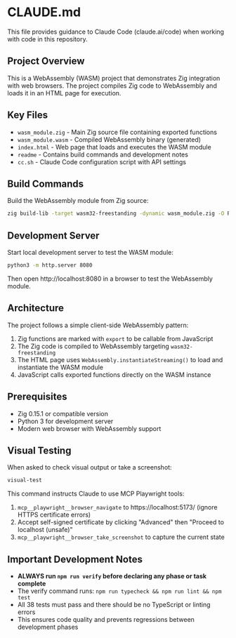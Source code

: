 # CLAUDE.md

This file provides guidance to Claude Code (claude.ai/code) when working with code in this repository.

## Project Overview

This is a WebAssembly (WASM) project that demonstrates Zig integration with web browsers. The project compiles Zig code to WebAssembly and loads it in an HTML page for execution.

## Key Files

- `wasm_module.zig` - Main Zig source file containing exported functions
- `wasm_module.wasm` - Compiled WebAssembly binary (generated)
- `index.html` - Web page that loads and executes the WASM module
- `readme` - Contains build commands and development notes
- `cc.sh` - Claude Code configuration script with API settings

## Build Commands

Build the WebAssembly module from Zig source:
```bash
zig build-lib -target wasm32-freestanding -dynamic wasm_module.zig -O ReleaseSmall
```

## Development Server

Start local development server to test the WASM module:
```bash
python3 -m http.server 8080
```

Then open http://localhost:8080 in a browser to test the WebAssembly module.

## Architecture

The project follows a simple client-side WebAssembly pattern:
1. Zig functions are marked with `export` to be callable from JavaScript
2. The Zig code is compiled to WebAssembly targeting `wasm32-freestanding`
3. The HTML page uses `WebAssembly.instantiateStreaming()` to load and instantiate the WASM module
4. JavaScript calls exported functions directly on the WASM instance

## Prerequisites

- Zig 0.15.1 or compatible version
- Python 3 for development server
- Modern web browser with WebAssembly support
## Visual Testing

When asked to check visual output or take a screenshot:
```bash
visual-test
```
This command instructs Claude to use MCP Playwright tools:
1. `mcp__playwright__browser_navigate` to https://localhost:5173/ (ignore HTTPS certificate errors)
2. Accept self-signed certificate by clicking "Advanced" then "Proceed to localhost (unsafe)"
3. `mcp__playwright__browser_take_screenshot` to capture the current state

## Important Development Notes

- **ALWAYS run `npm run verify` before declaring any phase or task complete**
- The verify command runs: `npm run typecheck && npm run lint && npm test`
- All 38 tests must pass and there should be no TypeScript or linting errors
- This ensures code quality and prevents regressions between development phases